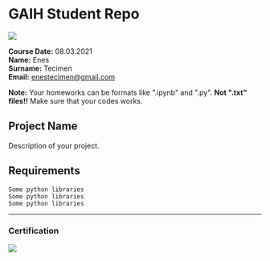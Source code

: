 # GAIH Student Repo 
![](img/newlogo.png)

**Course Date:** 08.03.2021  
**Name:** Enes  
**Surname:** Tecimen  
**Email:** enestecimen@gmail.com  

**Note:** Your homeworks can be formats like ".ipynb" and ".py". **Not ".txt" files!!** Make sure that your codes works.  

## Project Name
Description of your project.

## Requirements
```
Some python libraries
Some python libraries
Some python libraries
```
---

### Certification
![](img/TopLearnerCertificate.png)

